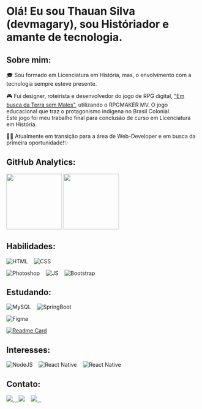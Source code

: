 # Olá! Eu sou Thauan Silva (devmagary), sou Históriador e amante de tecnologia.

## Sobre mim:
:mortar_board: Sou formado em Licenciatura em História, mas, o envolvimento com a tecnologia sempre esteve presente.

:video_game: Fui designer, roteirista e desenvolvedor do jogo de RPG digital, ["Em busca da Terra sem Males"](https://www.rodahistorias.pro.br/post/terra-sem-males-jogo), utilizando o RPGMAKER MV. O jogo educacional que traz o protagonismo indígena no Brasil Colonial.<br> Este jogo foi meu trabalho final para conclusão de curso em Licenciatura em História.

:man_technologist: Atualmente em transição para a área de Web-Developer e em busca da primeira oportunidade!✨

## GitHub Analytics:

<div align="left">
    <img height="145em" src="https://github-readme-stats.vercel.app/api?username=devmagary&count_private=true&show_icons=true&theme=dracula&custom_title=DevMagary&include_all_commits=true">
    <img height="145em" src="https://github-readme-stats.vercel.app/api/top-langs/?username=devmagary&theme=dracula&layout=compact">
</div>

## Habilidades:

![HTML](https://img.shields.io/badge/-HTML-e152aa?style=for-the-badge&logo=html5&labelColor=1f004e)&nbsp;&nbsp;&nbsp;
![CSS](https://img.shields.io/badge/-CSS-e152aa?style=for-the-badge&logo=CSS3&logoColor=1572B6&labelColor=1f004e)&nbsp;&nbsp;&nbsp;

![Photoshop](https://img.shields.io/badge/-Photoshop-e152aa?style=for-the-badge&logo=adobe%20photoshop&labelColor=1f004e)&nbsp;&nbsp;&nbsp;
![JS](https://img.shields.io/badge/-JavaScript-e152aa?style=for-the-badge&logo=javascript&labelColor=1f004e)&nbsp;&nbsp;&nbsp;
![Bootstrap](https://img.shields.io/badge/bootstrap-e152aa.svg?style=for-the-badge&logo=bootstrap&logoColor=white&labelColor=1f004e)&nbsp;&nbsp;&nbsp;

## Estudando:
![MySQL](https://img.shields.io/badge/mysql-e152aa.svg?style=for-the-badge&logo=mysql&logoColor=white&labelColor=1f004e)&nbsp;&nbsp;&nbsp;
![SpringBoot](https://img.shields.io/badge/springboot-e152aa.svg?style=for-the-badge&logo=springboot&logoColor=white&labelColor=1f004e)&nbsp;&nbsp;&nbsp;

![Figma](https://img.shields.io/badge/Figma-e152aa?style=for-the-badge&logo=figma&labelColor=1f004e)&nbsp;&nbsp;&nbsp;

[![Readme Card](https://github-readme-stats.vercel.app/api/pin/?username=devmagary&repo=estudos&theme=dracula&show_owner=devmagary)](https://github.com/devmagary/estudos)

## Interesses:


![NodeJS](https://img.shields.io/badge/node.js-e152aa?style=for-the-badge&logo=node.js&labelColor=1f004e)&nbsp;&nbsp;&nbsp;
![React Native](https://img.shields.io/badge/react_native-e152aa.svg?style=for-the-badge&logo=react&logoColor=%2361DAFB&labelColor=1f004e)&nbsp;&nbsp;&nbsp;
![React Native](https://img.shields.io/badge/TypeScript-e152aa?style=for-the-badge&logo=typescript&labelColor=1f004e)&nbsp;&nbsp;&nbsp;

## Contato:
<div align="left">
    <a href="https://www.instagram.com/dev.magary" target="_blank"><img src="https://img.shields.io/badge/-Instagram-%23E4405F?style=for-the-badge&logo=instagram&logoColor=white" target="_blank">&nbsp;&nbsp;&nbsp;
    <a href = "mailto:dev.magary@gmail.com"><img src="https://img.shields.io/badge/Gmail-D14836?style=for-the-badge&logo=gmail&logoColor=white" target="_blank"></a>&nbsp;&nbsp;&nbsp;
    <a href = "https://www.linkedin.com/in/devmagary/" target="_blank"><img src="https://img.shields.io/badge/LinkedIn-0077B5?style=for-the-badge&logo=linkedin&logoColor=white" target="_blank">&nbsp;&nbsp;&nbsp;
</div>
